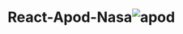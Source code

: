 # React-Apod-Nasa![apod](https://user-images.githubusercontent.com/102773606/187104075-088e9804-e601-4f09-bfe3-b1f119a7f748.png)
